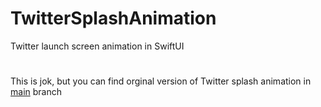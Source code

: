 # TwitterSplashAnimation
Twitter launch screen animation in SwiftUI

# 
This is jok, but you can find orginal version of Twitter splash animation in [main](https://github.com/AliAghamirbabaei/TwitterSplashAnimation) branch

